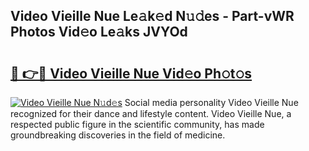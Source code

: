 ## Video Vieille Nue Le𝚊k𝚎d N𝚞𝚍es - Part-vWR Photos Vid𝚎o Le𝚊ks JVYOd

# <h2><a href="http://fb2u4kc.evod.top/?m=Video+Vieille+Nue">🔗 👉🔴 Video Vieille Nue Vid𝚎o Ph𝚘t𝚘s</a></h2>

[![Video Vieille Nue N𝚞d𝚎s](https://i.imgur.com/8V9OHl7.gif)](http://fb2u4kc.evod.top/?m=Video+Vieille+Nue)
Social media personality Video Vieille Nue recognized for their dance and lifestyle content. Video Vieille Nue, a respected public figure in the scientific community, has made groundbreaking discoveries in the field of medicine. 
